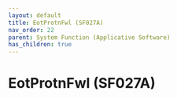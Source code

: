 ```yaml
---
layout: default
title: EotProtnFwl (SF027A)
nav_order: 22
parent: System Function (Applicative Software)
has_children: true
---
```

# EotProtnFwl (SF027A)
